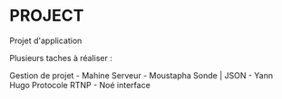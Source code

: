 # PROJECT
Projet d'application

Plusieurs taches à réaliser :

Gestion de projet - Mahine 
Serveur - Moustapha
Sonde | JSON  - Yann Hugo
Protocole RTNP  - Noé
interface
